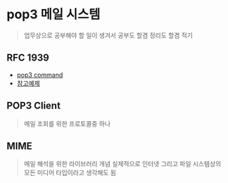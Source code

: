 # pop3 메일 시스템

>업무상으로 공부해야 할 일이 생겨서 공부도 할겸 정리도 할겸 적기

## RFC 1939

- [pop3 command](http://www.networksorcery.com/enp/protocol/pop.htm)
- [참고예제](https://github.com/foens/hpop/tree/master/OpenPopExamples)

## POP3 Client

>메일 조회를 위한 프로토콜중 하나

## MIME

>메일 해석을 위한 라이브러리 개념 실제적으로 인터넷 그리고 파일 시스템상의 모든 미디어 타입이라고 생각해도 됨
